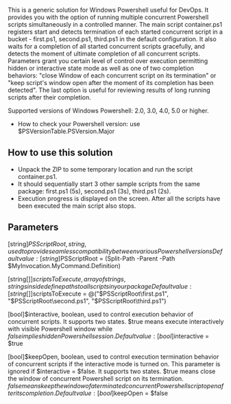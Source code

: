 This is a generic solution for Windows Powershell useful for DevOps. It provides you with the option of running multiple concurrent Powershell scripts simultaneously in a controlled manner.
The main script container.ps1 registers start and detects termination of each started concurrent script in a bucket - first.ps1, second.ps1, third.ps1 in the default configuration. It also waits for a completion of all started concurrent scripts gracefully, and detects the moment of ultimate completion of all concurrent scripts. Parameters grant you certain level of control over execution permitting hidden or interactive state mode as well as one of two completion behaviors: "close Window of each concurrent script on its termination" or "keep script's window open after the moment of its completion has been detected". The last option is useful for reviewing results of long running scripts after their completion.

Supported versions of Windows Powershell: 2.0, 3.0, 4.0, 5.0 or higher.
- How to check your Powershell version: use $PSVersionTable.PSVersion.Major

How to use this solution
------------------------
- Unpack the ZIP to some temporary location and run the script container.ps1.
- It should sequentially start 3 other sample scripts from the same package: first.ps1 (5s), second.ps1 (3s), third.ps1 (2s).
- Execution progress is displayed on the screen. After all the scripts have been executed the main script also stops.

Parameters
----------
[string]$PSScriptRoot, string, used to provide seamless compatibility between various Powershell versions
  Default value: [string]$PSScriptRoot = (Split-Path -Parent -Path $MyInvocation.MyCommand.Definition)

[string[]]$scriptsToExecute, array of strings, strings inside define paths to all scripts in your package
  Default value: [string[]]$scriptsToExecute = @("$PSScriptRoot\first.ps1", "$PSScriptRoot\second.ps1", "$PSScriptRoot\third.ps1")

[bool]$interactive, boolean, used to control execution behavior of concurrent scripts. 
It supports two states. $true means execute interactively with visible Powershell window while $false implies hidden Powershell session.
  Default value: [bool]$interactive = $true

[bool]$keepOpen, boolean, used to control execution termination behavior of concurrent scripts if the interactive mode is turned on. This parameter is ignored if $interactive = $false.
It supports two states. $true means close the window of concurrent Powershell script on its termination. $false means keep the window of a terminated concurrent Powershell script open after its completion.
  Default value: [bool]$keepOpen = $false
